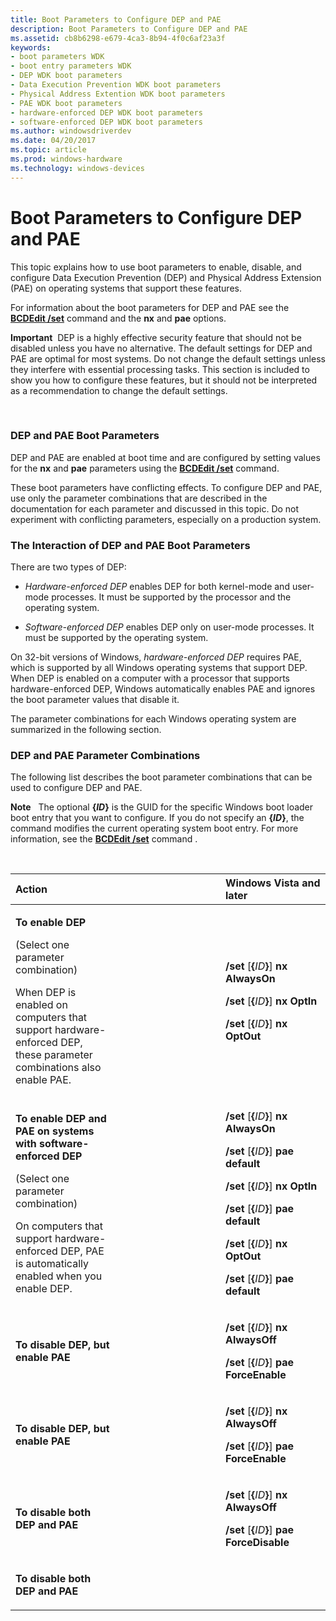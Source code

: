 ```yaml
---
title: Boot Parameters to Configure DEP and PAE
description: Boot Parameters to Configure DEP and PAE
ms.assetid: cb8b6298-e679-4ca3-8b94-4f0c6af23a3f
keywords:
- boot parameters WDK
- boot entry parameters WDK
- DEP WDK boot parameters
- Data Execution Prevention WDK boot parameters
- Physical Address Extention WDK boot parameters
- PAE WDK boot parameters
- hardware-enforced DEP WDK boot parameters
- software-enforced DEP WDK boot parameters
ms.author: windowsdriverdev
ms.date: 04/20/2017
ms.topic: article
ms.prod: windows-hardware
ms.technology: windows-devices
---
```


# Boot Parameters to Configure DEP and PAE


This topic explains how to use boot parameters to enable, disable, and configure Data Execution Prevention (DEP) and Physical Address Extension (PAE) on operating systems that support these features.

For information about the boot parameters for DEP and PAE see the [**BCDEdit /set**](https://msdn.microsoft.com/library/windows/hardware/ff542202) command and the **nx** and **pae** options.

**Important**  DEP is a highly effective security feature that should not be disabled unless you have no alternative. The default settings for DEP and PAE are optimal for most systems. Do not change the default settings unless they interfere with essential processing tasks. This section is included to show you how to configure these features, but it should not be interpreted as a recommendation to change the default settings.

 

### <span id="dep_and_pae_boot_parameters"></span><span id="DEP_AND_PAE_BOOT_PARAMETERS"></span>DEP and PAE Boot Parameters

DEP and PAE are enabled at boot time and are configured by setting values for the **nx** and **pae** parameters using the [**BCDEdit /set**](https://msdn.microsoft.com/library/windows/hardware/ff542202) command.

These boot parameters have conflicting effects. To configure DEP and PAE, use only the parameter combinations that are described in the documentation for each parameter and discussed in this topic. Do not experiment with conflicting parameters, especially on a production system.

### <span id="the_interaction_of_dep_and_pae_boot_parameters"></span><span id="THE_INTERACTION_OF_DEP_AND_PAE_BOOT_PARAMETERS"></span>The Interaction of DEP and PAE Boot Parameters

There are two types of DEP:

-   *Hardware-enforced DEP* enables DEP for both kernel-mode and user-mode processes. It must be supported by the processor and the operating system.

<!-- -->

-   *Software-enforced DEP* enables DEP only on user-mode processes. It must be supported by the operating system.

On 32-bit versions of Windows, *hardware-enforced DEP* requires PAE, which is supported by all Windows operating systems that support DEP. When DEP is enabled on a computer with a processor that supports hardware-enforced DEP, Windows automatically enables PAE and ignores the boot parameter values that disable it.

The parameter combinations for each Windows operating system are summarized in the following section.

### <span id="dep_and_pae_parameter_combinations"></span><span id="DEP_AND_PAE_PARAMETER_COMBINATIONS"></span>DEP and PAE Parameter Combinations

The following list describes the boot parameter combinations that can be used to configure DEP and PAE.

**Note**   The optional **{***ID***}** is the GUID for the specific Windows boot loader boot entry that you want to configure. If you do not specify an **{***ID***}**, the command modifies the current operating system boot entry. For more information, see the [**BCDEdit /set**](https://msdn.microsoft.com/library/windows/hardware/ff542202) command .

 

<table>
<colgroup>
<col width="33%" />
<col width="33%" />
<col width="33%" />
</colgroup>
<thead>
<tr class="header">
<th align="left">Action</th>
<th align="left"></th>
<th align="left">Windows Vista and later</th>
</tr>
</thead>
<tbody>
<tr class="odd">
<td align="left"><p><strong>To enable DEP</strong></p>
<p>(Select one parameter combination)</p>
<p>When DEP is enabled on computers that support hardware-enforced DEP, these parameter combinations also enable PAE.</p></td>
<td align="left"></td>
<td align="left"><p><strong>/set</strong> [<strong>{</strong><em>ID</em><strong>}</strong>] <strong>nx AlwaysOn</strong></p>
<p><strong>/set</strong> [<strong>{</strong><em>ID</em><strong>}</strong>] <strong>nx OptIn</strong></p>
<p><strong>/set</strong> [<strong>{</strong><em>ID</em><strong>}</strong>] <strong>nx OptOut</strong></p></td>
</tr>
<tr class="even">
<td align="left"><p><strong>To enable DEP and PAE on systems with software-enforced DEP</strong></p>
<p>(Select one parameter combination)</p>
<p>On computers that support hardware-enforced DEP, PAE is automatically enabled when you enable DEP.</p></td>
<td align="left"></td>
<td align="left"><p><strong>/set</strong> [<strong>{</strong><em>ID</em><strong>}</strong>] <strong>nx AlwaysOn</strong></p>
<p><strong>/set</strong> [<strong>{</strong><em>ID</em><strong>}</strong>] <strong>pae default</strong></p>
<p><strong>/set</strong> [<strong>{</strong><em>ID</em><strong>}</strong>] <strong>nx OptIn</strong></p>
<p><strong>/set</strong> [<strong>{</strong><em>ID</em><strong>}</strong>] <strong>pae default</strong></p>
<p><strong>/set</strong> [<strong>{</strong><em>ID</em><strong>}</strong>] <strong>nx OptOut</strong></p>
<p><strong>/set</strong> [<strong>{</strong><em>ID</em><strong>}</strong>] <strong>pae default</strong></p></td>
</tr>
<tr class="odd">
<td align="left"><p><strong>To disable DEP, but enable PAE</strong></p></td>
<td align="left"></td>
<td align="left"><p><strong>/set</strong> [<strong>{</strong><em>ID</em><strong>}</strong>] <strong>nx AlwaysOff</strong></p>
<p><strong>/set</strong> [<strong>{</strong><em>ID</em><strong>}</strong>] <strong>pae ForceEnable</strong></p></td>
</tr>
<tr class="even">
<td align="left"><p><strong>To disable DEP, but enable PAE</strong></p></td>
<td align="left"></td>
<td align="left"><p><strong>/set</strong> [<strong>{</strong><em>ID</em><strong>}</strong>] <strong>nx AlwaysOff</strong></p>
<p><strong>/set</strong> [<strong>{</strong><em>ID</em><strong>}</strong>] <strong>pae ForceEnable</strong></p></td>
</tr>
<tr class="odd">
<td align="left"><p><strong>To disable both DEP and PAE</strong></p></td>
<td align="left"></td>
<td align="left"><p><strong>/set</strong> [<strong>{</strong><em>ID</em><strong>}</strong>] <strong>nx AlwaysOff</strong></p>
<p><strong>/set</strong> [<strong>{</strong><em>ID</em><strong>}</strong>] <strong>pae ForceDisable</strong></p></td>
</tr>
<tr class="even">
<td align="left"><p><strong>To disable both DEP and PAE</strong></p></td>
<td align="left"></td>
<td align="left"></td>
</tr>
</tbody>
</table>

 

 

 





